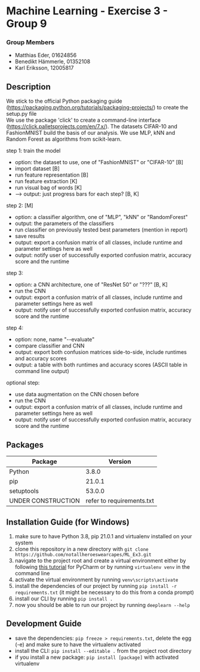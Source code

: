 # Machine Learning - Exercise 3 - Group 9

### Group Members
* Matthias Eder, 01624856
* Benedikt Hämmerle, 01352108
* Karl Eriksson, 12005817

## Description

We stick to the official Python packaging guide (https://packaging.python.org/tutorials/packaging-projects/) to create 
the setup.py file  
We use the package 'click' to create a command-line interface (https://click.palletsprojects.com/en/7.x/).
The datasets CIFAR-10 and FashionMNIST build the basis of our analysis.
We use MLP, kNN and Random Forest as algorithms from scikit-learn.

step 1: train the model
* option: the dataset to use, one of "FashionMNIST" or "CIFAR-10" [B]
* import dataset [B]
* run feature representation [B]
* run feature extraction [K]
* run visual bag of words [K]
* --> output: just progress bars for each step? [B, K]

step 2: [M]
* option: a classifier algorithm, one of "MLP", "kNN" or "RandomForest" 
* output: the parameters of the classifiers
* run classifier on previously tested best parameters (mention in report)
* save results
* output: export a confusion matrix of all classes, include runtime and parameter settings here as well
* output: notify user of successfully exported confusion matrix, accuracy score and the runtime 

step 3: 
* option: a CNN architecture, one of "ResNet 50" or "???" [B, K]
* run the CNN
* output: export a confusion matrix of all classes, include runtime and parameter settings here as well
* output: notify user of successfully exported confusion matrix, accuracy score and the runtime 

step 4: 
* option: none, name "--evaluate"
* compare classifier and CNN
* output: export both confusion matrices side-to-side, include runtimes and accuracy scores
* output: a table with both runtimes and accuracy scores (ASCII table in command line output)

optional step:
* use data augmentation on the CNN chosen before
* run the CNN
* output: export a confusion matrix of all classes, include runtime and parameter settings here as well
* output: notify user of successfully exported confusion matrix, accuracy score and the runtime 

## Packages

| Package      	| Version 	|
|--------------	|---------	|
| Python       	| 3.8.0   	|
| pip       	| 21.0.1  	|
| setuptools   	| 53.0.0 	|
| UNDER CONSTRUCTION| refer to requirements.txt|

## Installation Guide (for Windows)
1. make sure to have Python 3.8, pip 21.0.1 and virtualenv installed on your system
2. clone this repository in a new directory with `git clone https://github.com/notallheroeswearcapes/ML_Ex3.git`
3. navigate to the project root and create a virtual environment either by following [this tutorial](https://www.jetbrains.com/help/pycharm/creating-virtual-environment.html#python_create_virtual_env) for PyCharm or by running `virtualenv venv` in the command line
4. activate the virtual environment by running `venv\scripts\activate`
5. install the dependencies of our project by running `pip install -r requirements.txt` (it might be necessary to do this from a conda prompt)
6. install our CLI by running `pip install .`
7. now you should be able to run our project by running `deeplearn --help`
 
## Development Guide
* save the dependencies: `pip freeze > requirements.txt`, delete the egg (-e) and make sure to have the virtualenv activated
* install the CLI: `pip install --editable .` from the project root directory
* if you install a new package: `pip install [package]` with activated virtualenv
